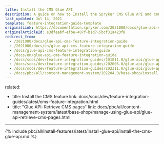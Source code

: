 ```yaml
---
title: Install the CMS Glue API
description: A guide on how to Install the Spryker CMS Glue API and configure the API behaviour within your Spryker projects.
last_updated: Jul 14, 2021
template: feature-integration-guide-template
originalLink: https://documentation.spryker.com/2021080/docs/glue-api-cms-feature-integration-guide
originalArticleId: e3dfeabf-efbe-407f-b1d7-5bcf31a423f8
redirect_from:
  - /2021080/docs/glue-api-cms-feature-integration-guide
  - /2021080/docs/en/glue-api-cms-feature-integration-guide
  - /docs/glue-api-cms-feature-integration-guide
  - /docs/en/glue-api-cms-feature-integration-guide
  - /docs/scos/dev/feature-integration-guides/201811.0/glue-api/glue-api-cms-feature-integration.html
  - /docs/scos/dev/feature-integration-guides/202005.0/glue-api/glue-api-cms-feature-integration.html
  - /docs/scos/dev/feature-integration-guides/202311.0/glue-api/glue-api-cms-feature-integration.html
  - /docs/pbc/all/content-management-system/202204.0/base-shop/install-and-upgrade/install-glue-api/install-the-cms-glue-api.html
---  
```

related:
- title: Install the CMS feature
    link: docs/scos/dev/feature-integration-guides/latest/cms-feature-integration.html
- title: "Glue API: Retrieve CMS pages"
    link: docs/pbc/all/content-management-system/latest/base-shop/manage-using-glue-api/glue-api-retrieve-cms-pages.html
---

{% include pbc/all/install-features/latest/install-glue-api/install-the-cms-glue-api.md %} <!-- To edit, see /_includes/pbc/all/install-features/202311.0/install-glue-api/install-the-cms-glue-api.md -->

